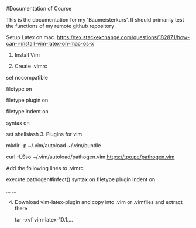 #Documentation of Course

This is the documentation for my 'Baumeisterkurs'. It should primarily test the functions of my remote github repository



Setup Latex on mac.
https://tex.stackexchange.com/questions/182871/how-can-i-install-vim-latex-on-mac-os-x
1. Install Vim

2. Create .vimrc

  set nocompatible

  filetype on

  filetype plugin on

  filetype indent on

  syntax on

  set shellslash
3. Plugins for vim

  mkdir -p ~/.vim/autoload ~/.vim/bundle

  curl -LSso ~/.vim/autoload/pathogen.vim https://tpo.pe/pathogen.vim

Add the following lines to .vimrc

  execute pathogen#infect()
  syntax on
  filetype plugin indent on

  ...
  <the rest of the file>
  ...
  
4. Download vim-latex-plugin and copy into .vim or .vimfiles and extract there
  
    tar -xvf vim-latex-10.1....
    
